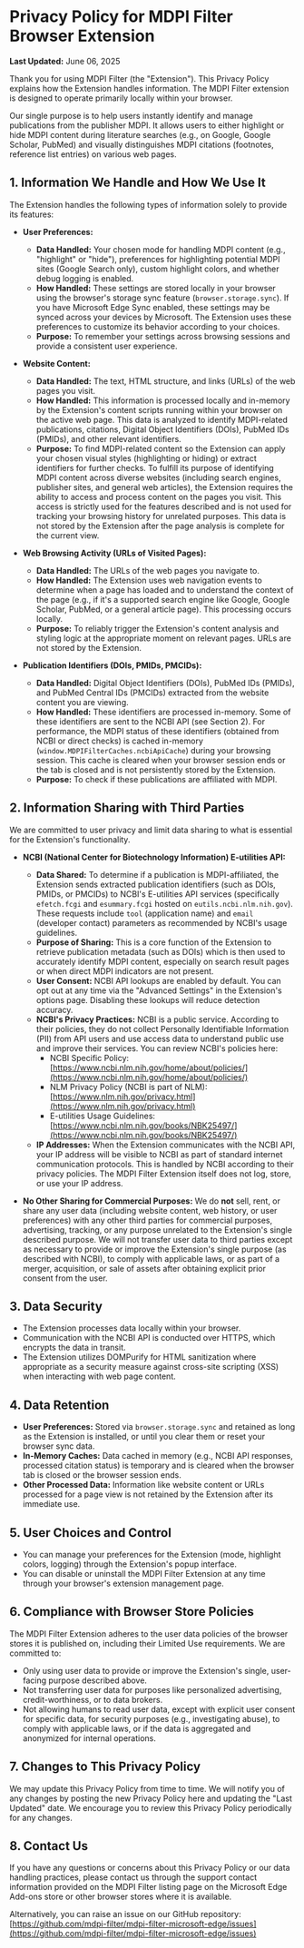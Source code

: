 # Privacy Policy for MDPI Filter Browser Extension

**Last Updated:** June 06, 2025 <!-- Replace with the actual date -->

Thank you for using MDPI Filter (the "Extension"). This Privacy Policy explains how the Extension handles information. The MDPI Filter extension is designed to operate primarily locally within your browser.

Our single purpose is to help users instantly identify and manage publications from the publisher MDPI. It allows users to either highlight or hide MDPI content during literature searches (e.g., on Google, Google Scholar, PubMed) and visually distinguishes MDPI citations (footnotes, reference list entries) on various web pages.

## 1. Information We Handle and How We Use It

The Extension handles the following types of information solely to provide its features:

*   **User Preferences:**
    *   **Data Handled:** Your chosen mode for handling MDPI content (e.g., "highlight" or "hide"), preferences for highlighting potential MDPI sites (Google Search only), custom highlight colors, and whether debug logging is enabled.
    *   **How Handled:** These settings are stored locally in your browser using the browser's storage sync feature (`browser.storage.sync`). If you have Microsoft Edge Sync enabled, these settings may be synced across your devices by Microsoft. The Extension uses these preferences to customize its behavior according to your choices.
    *   **Purpose:** To remember your settings across browsing sessions and provide a consistent user experience.

*   **Website Content:**
    *   **Data Handled:** The text, HTML structure, and links (URLs) of the web pages you visit.
    *   **How Handled:** This information is processed locally and in-memory by the Extension's content scripts running within your browser on the active web page. This data is analyzed to identify MDPI-related publications, citations, Digital Object Identifiers (DOIs), PubMed IDs (PMIDs), and other relevant identifiers.
    *   **Purpose:** To find MDPI-related content so the Extension can apply your chosen visual styles (highlighting or hiding) or extract identifiers for further checks. To fulfill its purpose of identifying MDPI content across diverse websites (including search engines, publisher sites, and general web articles), the Extension requires the ability to access and process content on the pages you visit. This access is strictly used for the features described and is not used for tracking your browsing history for unrelated purposes. This data is not stored by the Extension after the page analysis is complete for the current view.

*   **Web Browsing Activity (URLs of Visited Pages):**
    *   **Data Handled:** The URLs of the web pages you navigate to.
    *   **How Handled:** The Extension uses web navigation events to determine when a page has loaded and to understand the context of the page (e.g., if it's a supported search engine like Google, Google Scholar, PubMed, or a general article page). This processing occurs locally.
    *   **Purpose:** To reliably trigger the Extension's content analysis and styling logic at the appropriate moment on relevant pages. URLs are not stored by the Extension.

*   **Publication Identifiers (DOIs, PMIDs, PMCIDs):**
    *   **Data Handled:** Digital Object Identifiers (DOIs), PubMed IDs (PMIDs), and PubMed Central IDs (PMCIDs) extracted from the website content you are viewing.
    *   **How Handled:** These identifiers are processed in-memory. Some of these identifiers are sent to the NCBI API (see Section 2). For performance, the MDPI status of these identifiers (obtained from NCBI or direct checks) is cached in-memory (`window.MDPIFilterCaches.ncbiApiCache`) during your browsing session. This cache is cleared when your browser session ends or the tab is closed and is not persistently stored by the Extension.
    *   **Purpose:** To check if these publications are affiliated with MDPI.

## 2. Information Sharing with Third Parties

We are committed to user privacy and limit data sharing to what is essential for the Extension's functionality.

*   **NCBI (National Center for Biotechnology Information) E-utilities API:**
    *   **Data Shared:** To determine if a publication is MDPI-affiliated, the Extension sends extracted publication identifiers (such as DOIs, PMIDs, or PMCIDs) to NCBI's E-utilities API services (specifically `efetch.fcgi` and `esummary.fcgi` hosted on `eutils.ncbi.nlm.nih.gov`). These requests include `tool` (application name) and `email` (developer contact) parameters as recommended by NCBI's usage guidelines.
    *   **Purpose of Sharing:** This is a core function of the Extension to retrieve publication metadata (such as DOIs) which is then used to accurately identify MDPI content, especially on search result pages or when direct MDPI indicators are not present.
    *   **User Consent:** NCBI API lookups are enabled by default. You can opt out at any time via the "Advanced Settings" in the Extension's options page. Disabling these lookups will reduce detection accuracy.
    *   **NCBI's Privacy Practices:** NCBI is a public service. According to their policies, they do not collect Personally Identifiable Information (PII) from API users and use access data to understand public use and improve their services. You can review NCBI's policies here:
        *   NCBI Specific Policy: [https://www.ncbi.nlm.nih.gov/home/about/policies/](https://www.ncbi.nlm.nih.gov/home/about/policies/)
        *   NLM Privacy Policy (NCBI is part of NLM): [https://www.nlm.nih.gov/privacy.html](https://www.nlm.nih.gov/privacy.html)
        *   E-utilities Usage Guidelines: [https://www.ncbi.nlm.nih.gov/books/NBK25497/](https://www.ncbi.nlm.nih.gov/books/NBK25497/)
    *   **IP Addresses:** When the Extension communicates with the NCBI API, your IP address will be visible to NCBI as part of standard internet communication protocols. This is handled by NCBI according to their privacy policies. The MDPI Filter Extension itself does not log, store, or use your IP address.

*   **No Other Sharing for Commercial Purposes:**
    We do **not** sell, rent, or share any user data (including website content, web history, or user preferences) with any other third parties for commercial purposes, advertising, tracking, or any purpose unrelated to the Extension's single described purpose.
    We will not transfer user data to third parties except as necessary to provide or improve the Extension's single purpose (as described with NCBI), to comply with applicable laws, or as part of a merger, acquisition, or sale of assets after obtaining explicit prior consent from the user.

## 3. Data Security

*   The Extension processes data locally within your browser.
*   Communication with the NCBI API is conducted over HTTPS, which encrypts the data in transit.
*   The Extension utilizes DOMPurify for HTML sanitization where appropriate as a security measure against cross-site scripting (XSS) when interacting with web page content.

## 4. Data Retention

*   **User Preferences:** Stored via `browser.storage.sync` and retained as long as the Extension is installed, or until you clear them or reset your browser sync data.
*   **In-Memory Caches:** Data cached in memory (e.g., NCBI API responses, processed citation status) is temporary and is cleared when the browser tab is closed or the browser session ends.
*   **Other Processed Data:** Information like website content or URLs processed for a page view is not retained by the Extension after its immediate use.

## 5. User Choices and Control

*   You can manage your preferences for the Extension (mode, highlight colors, logging) through the Extension's popup interface.
*   You can disable or uninstall the MDPI Filter Extension at any time through your browser's extension management page.

## 6. Compliance with Browser Store Policies

The MDPI Filter Extension adheres to the user data policies of the browser stores it is published on, including their Limited Use requirements. We are committed to:
*   Only using user data to provide or improve the Extension's single, user-facing purpose described above.
*   Not transferring user data for purposes like personalized advertising, credit-worthiness, or to data brokers.
*   Not allowing humans to read user data, except with explicit user consent for specific data, for security purposes (e.g., investigating abuse), to comply with applicable laws, or if the data is aggregated and anonymized for internal operations.

## 7. Changes to This Privacy Policy

We may update this Privacy Policy from time to time. We will notify you of any changes by posting the new Privacy Policy here and updating the "Last Updated" date. We encourage you to review this Privacy Policy periodically for any changes.

## 8. Contact Us

If you have any questions or concerns about this Privacy Policy or our data handling practices, please contact us through the support contact information provided on the MDPI Filter listing page on the Microsoft Edge Add-ons store or other browser stores where it is available.

Alternatively, you can raise an issue on our GitHub repository: [https://github.com/mdpi-filter/mdpi-filter-microsoft-edge/issues](https://github.com/mdpi-filter/mdpi-filter-microsoft-edge/issues)